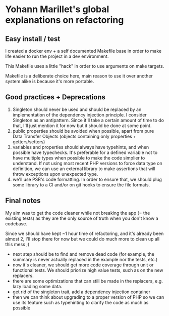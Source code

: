 Yohann Marillet's global explanations on refactoring
====================================================

Easy install / test
-------------------
I created a docker env + a self documented Makefile base in order to make life easier to run the project in a dev environment.

This Makefile uses a little "hack" in order to use arguments on make targets.

Makefile is a deliberate choice here, main reason to use it over another system alike is because it's more portable.

Good practices + Deprecations
-----------------------------
1. Singleton should never be used and should be replaced by an implementation of the dependency injection principle. I consider Singleton as an antipattern.
   Since it'll take a certain amount of time to do that, I'll just mention it for now but it should be done at some point.
2. public properties should be avoided when possible, apart from pure Data Transfer Objects (objects containing only properties + getters/setters)
3. variables and properties should always have typehints, and when possible have typechecks. It's preferable for a defined variable not to have multiple types when possible to make the code simplier to understand. If not using most recent PHP versions to force data type on definition, we can use an external library to make assertions that will throw exceptions upon unexpected type. 
4. we'll use PSR's code formatting. In order to ensure that, we should plug some library to a CI and/or on git hooks to ensure the file formats.

Final notes
-----------
My aim was to get the code cleaner while not breaking the app (= the existing tests) as they are the only source of truth when you don't know a codebase.

Since we should have kept ~1 hour time of refactoring, and it's already been almost 2, I'll stop there for now but we could do much more to clean up all this mess ;)

* next step should be to find and remove dead code (for example, the summary is never actually replaced in the example nor the tests, etc.)
* now it's cleaner, we should get more code coverage through unit or functional tests. We should priorize high value tests, such as on the new replacers.
* there are some optimizations that can still be made in the replacers, e.g. lazy loading some data.
* get rid of the singleton trait, add a dependency injection container
* then we can think about upgrading to a proper version of PHP so we can use its feature such as typehinting to clarify the code as much as possible
